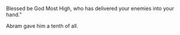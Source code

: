 Blessed be God Most High, who has delivered your enemies into your hand.”

Abram gave him a tenth of all.